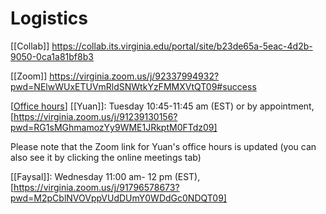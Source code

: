 # Logistics
[[Collab]]
https://collab.its.virginia.edu/portal/site/b23de65a-5eac-4d2b-9050-0ca1a81bf8b3

[[Zoom]]
https://virginia.zoom.us/j/92337994932?pwd=NElwWUxETUVmRldSNWtkYzFMMXVtQT09#success 

[[Office hours]]
[[Yuan]]: Tuesday 10:45-11:45 am (EST) or by appointment, [https://virginia.zoom.us/j/91239130156?pwd=RG1sMGhmamozYy9WME1JRkptM0FTdz09]

Please note that the Zoom link for Yuan's office hours is updated (you can also see it by clicking the online meetings tab)

[[Faysal]]: Wednesday 11:00 am- 12 pm (EST), [https://virginia.zoom.us/j/91796578673?pwd=M2pCblNVOVppVUdDUmY0WDdGc0NDQT09]

[//begin]: # "Autogenerated link references for markdown compatibility"
[Office hours]: office-hours "Office Hours"
[//end]: # "Autogenerated link references"